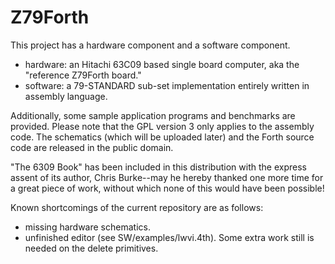 # Z79Forth
This project has a hardware component and a software component.

- hardware: an Hitachi 63C09 based single board computer, aka the "reference Z79Forth board."
- software: a 79-STANDARD sub-set implementation entirely written in assembly language.

Additionally, some sample application programs and benchmarks are provided. Please note that
the GPL version 3 only applies to the assembly code. The schematics (which will be uploaded
later) and the Forth source code are released in the public domain.

"The 6309 Book" has been included in this distribution with the express assent of its author,
Chris Burke--may he hereby thanked one more time for a great piece of work, without which
none of this would have been possible!

Known shortcomings of the current repository are as follows:
- missing hardware schematics.
- unfinished editor (see SW/examples/lwvi.4th). Some extra work still is needed on the delete
  primitives.
  
